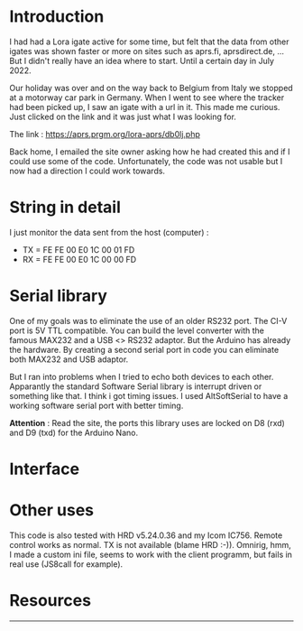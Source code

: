 
# Introduction

I had had a Lora igate active for some time, but felt that the data from other igates was shown faster or more on sites such as aprs.fi, aprsdirect.de, ...  
But I didn't really have an idea where to start. Until a certain day in July 2022.

Our holiday was over and on the way back to Belgium from Italy we stopped at a motorway car park in Germany. When I went to see where the tracker had been picked up, I saw an igate with a url in it. This made me curious. Just clicked on the link and it was just what I was looking for.

The link : https://aprs.prgm.org/lora-aprs/db0lj.php

Back home, I emailed the site owner asking how he had created this and if I could use some of the code. Unfortunately, the code was not usable but I now had a direction I could work towards.


# String in detail
I just monitor the data sent from the host (computer) : 
- TX = FE FE 00 E0 1C 00 01 FD
- RX = FE FE 00 E0 1C 00 00 FD

# Serial library
One of my goals was to eliminate the use of an older RS232 port. The CI-V port is 5V TTL compatible. You can build the level converter with
the famous MAX232 and a USB <> RS232 adaptor. But the Arduino has already the hardware. By creating a second serial port in code you can eliminate both MAX232 and USB adaptor.

But I ran into problems when I tried to echo both devices to each other. Apparantly the standard Software Serial library is interrupt driven or something like that.
I think i got timing issues. I used AltSoftSerial to have a working software serial port with better timing. 

**Attention** : Read the site, the ports this library uses are locked on D8 (rxd) and D9 (txd) for the Arduino Nano.

# Interface


# Other uses
This code is also tested with HRD v5.24.0.36 and my Icom IC756. Remote control works as normal. TX is not available (blame HRD :-)).
Omnirig, hmm, I made a custom ini file, seems to work with the client programm, but fails in real use (JS8call for example).


# Resources


******
